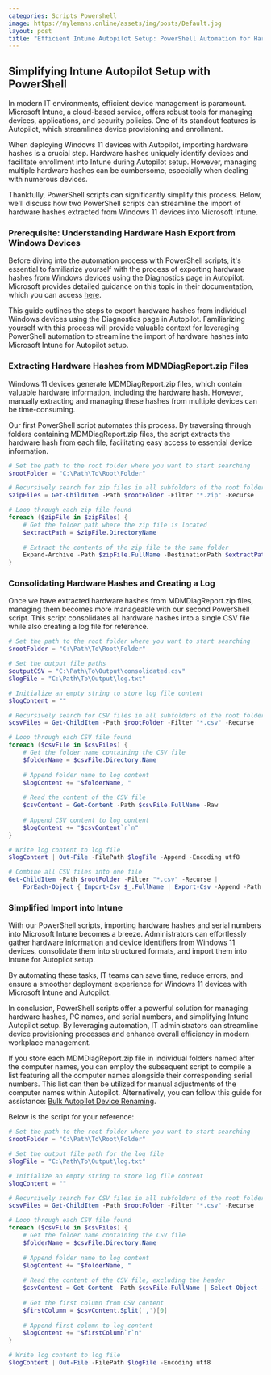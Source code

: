 ```yaml
---
categories: Scripts Powershell
image: https://mylemans.online/assets/img/posts/Default.jpg
layout: post
title: "Efficient Intune Autopilot Setup: PowerShell Automation for Hardware Hashes and Device Management!"
---
```


## Simplifying Intune Autopilot Setup with PowerShell

In modern IT environments, efficient device management is paramount. Microsoft Intune, a cloud-based service, offers robust tools for managing devices, applications, and security policies. One of its standout features is Autopilot, which streamlines device provisioning and enrollment.

When deploying Windows 11 devices with Autopilot, importing hardware hashes is a crucial step. Hardware hashes uniquely identify devices and facilitate enrollment into Intune during Autopilot setup. However, managing multiple hardware hashes can be cumbersome, especially when dealing with numerous devices.

Thankfully, PowerShell scripts can significantly simplify this process. Below, we'll discuss how two PowerShell scripts can streamline the import of hardware hashes extracted from Windows 11 devices into Microsoft Intune.

### Prerequisite: Understanding Hardware Hash Export from Windows Devices

Before diving into the automation process with PowerShell scripts, it's essential to familiarize yourself with the process of exporting hardware hashes from Windows devices using the Diagnostics page in Autopilot. Microsoft provides detailed guidance on this topic in their documentation, which you can access [here](https://learn.microsoft.com/en-us/autopilot/add-devices#diagnostics-page-hash-export).

This guide outlines the steps to export hardware hashes from individual Windows devices using the Diagnostics page in Autopilot. Familiarizing yourself with this process will provide valuable context for leveraging PowerShell automation to streamline the import of hardware hashes into Microsoft Intune for Autopilot setup.


### Extracting Hardware Hashes from MDMDiagReport.zip Files

Windows 11 devices generate MDMDiagReport.zip files, which contain valuable hardware information, including the hardware hash. However, manually extracting and managing these hashes from multiple devices can be time-consuming.

Our first PowerShell script automates this process. By traversing through folders containing MDMDiagReport.zip files, the script extracts the hardware hash from each file, facilitating easy access to essential device information.


```powershell
# Set the path to the root folder where you want to start searching
$rootFolder = "C:\Path\To\Root\Folder"

# Recursively search for zip files in all subfolders of the root folder
$zipFiles = Get-ChildItem -Path $rootFolder -Filter "*.zip" -Recurse

# Loop through each zip file found
foreach ($zipFile in $zipFiles) {
    # Get the folder path where the zip file is located
    $extractPath = $zipFile.DirectoryName
    
    # Extract the contents of the zip file to the same folder
    Expand-Archive -Path $zipFile.FullName -DestinationPath $extractPath -Force
}


```

### Consolidating Hardware Hashes and Creating a Log
Once we have extracted hardware hashes from MDMDiagReport.zip files, managing them becomes more manageable with our second PowerShell script. This script consolidates all hardware hashes into a single CSV file while also creating a log file for reference.

```powershell
# Set the path to the root folder where you want to start searching
$rootFolder = "C:\Path\To\Root\Folder"

# Set the output file paths
$outputCSV = "C:\Path\To\Output\consolidated.csv"
$logFile = "C:\Path\To\Output\log.txt"

# Initialize an empty string to store log file content
$logContent = ""

# Recursively search for CSV files in all subfolders of the root folder
$csvFiles = Get-ChildItem -Path $rootFolder -Filter "*.csv" -Recurse

# Loop through each CSV file found
foreach ($csvFile in $csvFiles) {
    # Get the folder name containing the CSV file
    $folderName = $csvFile.Directory.Name
    
    # Append folder name to log content
    $logContent += "$folderName, "
    
    # Read the content of the CSV file
    $csvContent = Get-Content -Path $csvFile.FullName -Raw
    
    # Append CSV content to log content
    $logContent += "$csvContent`r`n"
}

# Write log content to log file
$logContent | Out-File -FilePath $logFile -Append -Encoding utf8

# Combine all CSV files into one file
Get-ChildItem -Path $rootFolder -Filter "*.csv" -Recurse | 
    ForEach-Object { Import-Csv $_.FullName | Export-Csv -Append -Path $outputCSV -NoTypeInformation }

```

### Simplified Import into Intune
With our PowerShell scripts, importing hardware hashes and serial numbers into Microsoft Intune becomes a breeze. Administrators can effortlessly gather hardware information and device identifiers from Windows 11 devices, consolidate them into structured formats, and import them into Intune for Autopilot setup.

By automating these tasks, IT teams can save time, reduce errors, and ensure a smoother deployment experience for Windows 11 devices with Microsoft Intune and Autopilot.

In conclusion, PowerShell scripts offer a powerful solution for managing hardware hashes, PC names, and serial numbers, and simplifying Intune Autopilot setup. By leveraging automation, IT administrators can streamline device provisioning processes and enhance overall efficiency in modern workplace management.

If you store each MDMDiagReport.zip file in individual folders named after the computer names, you can employ the subsequent script to compile a list featuring all the computer names alongside their corresponding serial numbers. This list can then be utilized for manual adjustments of the computer names within Autopilot. Alternatively, you can follow this guide for assistance: [Bulk Autopilot Device Renaming](https://niklastinner.medium.com/bulk-autopilot-device-renaming-656ba517d94b).

Below is the script for your reference:

```powershell
# Set the path to the root folder where you want to start searching
$rootFolder = "C:\Path\To\Root\Folder"

# Set the output file path for the log file
$logFile = "C:\Path\To\Output\log.txt"

# Initialize an empty string to store log file content
$logContent = ""

# Recursively search for CSV files in all subfolders of the root folder
$csvFiles = Get-ChildItem -Path $rootFolder -Filter "*.csv" -Recurse

# Loop through each CSV file found
foreach ($csvFile in $csvFiles) {
    # Get the folder name containing the CSV file
    $folderName = $csvFile.Directory.Name
    
    # Append folder name to log content
    $logContent += "$folderName, "
    
    # Read the content of the CSV file, excluding the header
    $csvContent = Get-Content -Path $csvFile.FullName | Select-Object -Skip 1
    
    # Get the first column from CSV content
    $firstColumn = $csvContent.Split(',')[0]
    
    # Append first column to log content
    $logContent += "$firstColumn`r`n"
}

# Write log content to log file
$logContent | Out-File -FilePath $logFile -Encoding utf8

```
